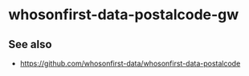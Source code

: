 # whosonfirst-data-postalcode-gw

## See also

* https://github.com/whosonfirst-data/whosonfirst-data-postalcode
